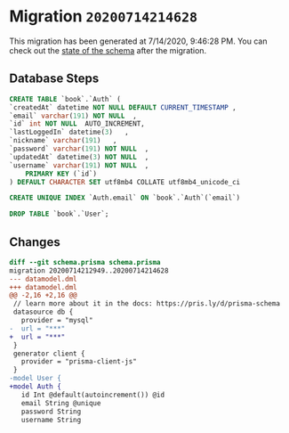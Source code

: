 # Migration `20200714214628`

This migration has been generated at 7/14/2020, 9:46:28 PM.
You can check out the [state of the schema](./schema.prisma) after the migration.

## Database Steps

```sql
CREATE TABLE `book`.`Auth` (
`createdAt` datetime NOT NULL DEFAULT CURRENT_TIMESTAMP ,
`email` varchar(191) NOT NULL  ,
`id` int NOT NULL  AUTO_INCREMENT,
`lastLoggedIn` datetime(3)   ,
`nickname` varchar(191)   ,
`password` varchar(191) NOT NULL  ,
`updatedAt` datetime(3) NOT NULL  ,
`username` varchar(191) NOT NULL  ,
    PRIMARY KEY (`id`)
) DEFAULT CHARACTER SET utf8mb4 COLLATE utf8mb4_unicode_ci

CREATE UNIQUE INDEX `Auth.email` ON `book`.`Auth`(`email`)

DROP TABLE `book`.`User`;
```

## Changes

```diff
diff --git schema.prisma schema.prisma
migration 20200714212949..20200714214628
--- datamodel.dml
+++ datamodel.dml
@@ -2,16 +2,16 @@
 // learn more about it in the docs: https://pris.ly/d/prisma-schema
 datasource db {
   provider = "mysql"
-  url = "***"
+  url = "***"
 }
 generator client {
   provider = "prisma-client-js"
 }
-model User {
+model Auth {
   id Int @default(autoincrement()) @id
   email String @unique
   password String
   username String
```


